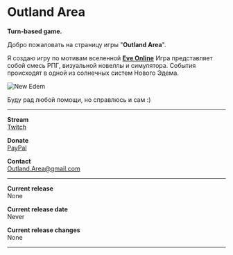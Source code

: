 # Outland Area
__Turn-based game.__


Добро пожаловать на страницу игры "__Outland Area__".

Я создаю игру по мотивам вселенной __[Eve Online](https://www.eveonline.com)__ Игра представляет собой смесь РПГ, визуальной новеллы и симулятора. События происходят в одной из солнечных систем Нового Эдема.

![New Edem](https://web.ccpgamescdn.com/newssystem/media/73606/1/MARSHAL_FIREWATCH.jpg)

Буду рад любой помощи, но справлюсь и сам :)

***

__Stream__<br>
[Twitch](https://www.twitch.tv/outlandarea)


__Donate__<br>
[PayPal](https://www.paypal.me/OutlandArea)


__Contact__<br>
<Outland.Area@gmail.com>


***

__Current release__<br>
None

__Current release date__<br>
Never

__Current release changes__<br>
None

***
